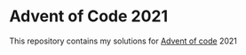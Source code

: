 # Advent of Code 2021
This repository contains my solutions for [Advent of code](https://adventofcode.com/) 2021
